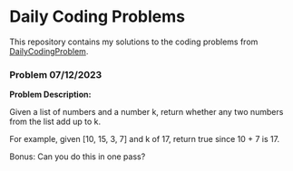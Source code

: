 # Daily Coding Problems

This repository contains my solutions to the coding problems from [DailyCodingProblem](https://www.dailycodingproblem.com/).

### Problem 07/12/2023

**Problem Description:**

Given a list of numbers and a number k, return whether any two numbers from the list add up to k.

For example, given [10, 15, 3, 7] and k of 17, return true since 10 + 7 is 17.

Bonus: Can you do this in one pass?

